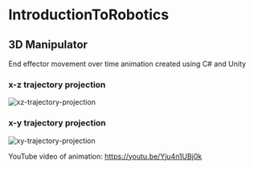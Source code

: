 # IntroductionToRobotics

## 3D Manipulator
End effector movement over time animation created using C# and Unity

### x-z trajectory projection
![xz-trajectory-projection](https://github.com/ajilataN/IntroductionToRobotics/assets/94647330/46dd8e8f-dd83-4d0a-92e3-da35589111ef)

### x-y trajectory projection
![xy-trajectory-projection](https://github.com/ajilataN/IntroductionToRobotics/assets/94647330/d85ca178-f488-4e2e-99ef-a560154cdf13)

YouTube video of animation: https://youtu.be/Yju4n1UBj0k
